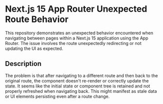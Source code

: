 # Next.js 15 App Router Unexpected Route Behavior

This repository demonstrates an unexpected behavior encountered when navigating between pages within a Next.js 15 application using the App Router.  The issue involves the route unexpectedly redirecting or not updating the UI as expected.

## Description
The problem is that after navigating to a different route and then back to the original route, the component doesn't re-render or correctly update the state. It seems like the initial state or component tree is retained and not properly refreshed when navigating back.  This might manifest as stale data or UI elements persisting even after a route change.